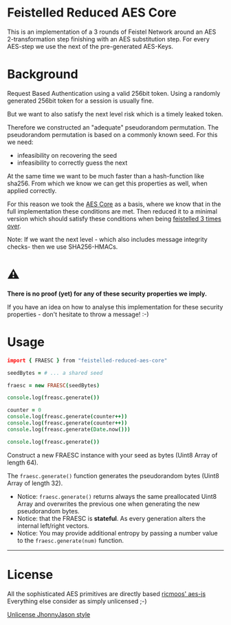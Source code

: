 # Feistelled Reduced AES Core
This is an implementation of a 3 rounds of Feistel Network around an AES 2-transformation step finishing with an AES substitution step.
For every AES-step we use the next of the pre-generated AES-Keys.

# Background

Request Based Authentication using a valid 256bit token.
Using a randomly generated 256bit token for a session is usually fine.

But we want to also satisfy the next level risk which is a timely leaked token.

Therefore we constructed an "adequate" pseudorandom permutation.
The pseudorandom permutation is based on a commonly known seed.
For this we need:
- infeasibility on recovering the seed
- infeasibility to correctly guess the next 

At the same time we want to be much faster than a hash-function like sha256. From which we know we can get this properties as well, when applied correctly.

For this reason we took the [AES Core](https://github.com/ricmoo/aes-js) as a basis, where we know that in the full implementation these conditions are met. Then reduced it to a minimal version which should satisfy these conditions when being [feistelled 3 times over](https://en.wikipedia.org/wiki/Feistel_cipher#Theoretical_work).

Note: If we want the next level - which also includes message integrity checks- then we use SHA256-HMACs. 


# :warning:
**There is no proof (yet) for any of these security properties we imply.**

If you have an idea on how to analyse this implementation for these security properties - don't hesitate to throw a message! :-)


# Usage
```coffee
import { FRAESC } from "feistelled-reduced-aes-core"

seedBytes = # ... a shared seed

fraesc = new FRAESC(seedBytes)

console.log(freasc.generate())

counter = 0
console.log(freasc.generate(counter++))
console.log(freasc.generate(counter++))
console.log(freasc.generate(Date.now()))

console.log(freasc.generate())

```

Construct a new FRAESC instance with your seed as bytes (Uint8 Array of length 64).

The `fraesc.generate()` function generates the pseudorandom bytes (Uint8 Array of length 32). 

- Notice: `fraesc.generate()` returns always the same preallocated Uint8 Array and overwrites the previous one when generating the new pseudorandom bytes.
- Notice: that the FRAESC is **stateful**. As every generation alters the internal left/right vectors.
- Notice: You may provide additional entropy by passing a number value to the `fraesc.generate(num)` function.


---

# License
All the sophisticated AES primitives are directly based [ricmoos' aes-js](https://github.com/ricmoo/aes-js)
Everything else consider as simply unlicensed ;-)

[Unlicense JhonnyJason style](https://hackmd.io/nCpLO3gxRlSmKVG3Zxy2hA?view)
